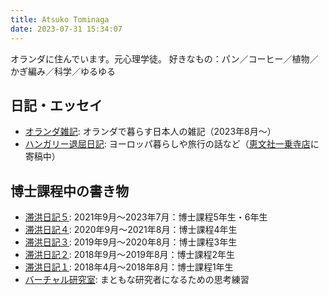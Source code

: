 ```yaml
---
title: Atsuko Tominaga
date: 2023-07-31 15:34:07
---
```


オランダに住んでいます。元心理学徒。
好きなもの：パン／コーヒー／植物／かぎ編み／科学／ゆるゆる

## 日記・エッセイ
- [オランダ雑記](https://note.com/atsukotominaga/m/m62ba37024aef): オランダで暮らす日本人の雑記（2023年8月〜）
- [ハンガリー退屈日記](https://note.com/acukor): ヨーロッパ暮らしや旅行の話など（[恵文社一乗寺店](http://www.keibunsha-store.com/)に寄稿中）

## 博士課程中の書き物

- [滞洪日記５](https://note.com/atsukotominaga/m/mece381c13f72): 2021年9月〜2023年7月：博士課程5年生・6年生
- [滞洪日記４](https://note.com/atsukotominaga/m/m6aedade4e805): 2020年9月〜2021年8月：博士課程4年生
- [滞洪日記３](https://note.com/atsukotominaga/m/m08f11a2944df): 2019年9月〜2020年8月：博士課程3年生
- [滞洪日記２](https://note.com/atsukotominaga/m/mf3f0f44acb81): 2018年9月〜2019年8月：博士課程2年生
- [滞洪日記１](https://note.com/atsukotominaga/m/md9321a115574): 2018年4月〜2018年8月：博士課程1年生
- [バーチャル研究室](https://note.com/atsukotominaga/m/m57ca963efef9): まともな研究者になるための思考練習